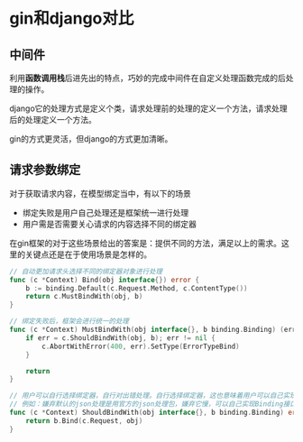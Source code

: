 # gin和django对比

## 中间件

利用**函数调用栈**后进先出的特点，巧妙的完成中间件在自定义处理函数完成的后处理的操作。

django它的处理方式是定义个类，请求处理前的处理的定义一个方法，请求处理后的处理定义一个方法。

gin的方式更灵活，但django的方式更加清晰。



## 请求参数绑定

对于获取请求内容，在模型绑定当中，有以下的场景

- 绑定失败是用户自己处理还是框架统一进行处理
- 用户需是否需要关心请求的内容选择不同的绑定器

在gin框架的对于这些场景给出的答案是：提供不同的方法，满足以上的需求。这里的关键点还是在于使用场景是怎样的。

```GO
// 自动更加请求头选择不同的绑定器对象进行处理
func (c *Context) Bind(obj interface{}) error {
    b := binding.Default(c.Request.Method, c.ContentType())
    return c.MustBindWith(obj, b)
}

// 绑定失败后，框架会进行统一的处理
func (c *Context) MustBindWith(obj interface{}, b binding.Binding) (err error) {
    if err = c.ShouldBindWith(obj, b); err != nil {
        c.AbortWithError(400, err).SetType(ErrorTypeBind)
    }

    return
}

// 用户可以自行选择绑定器，自行对出错处理。自行选择绑定器，这也意味着用户可以自己实现绑定器。
// 例如：嫌弃默认的json处理是用官方的json处理包，嫌弃它慢，可以自己实现Binding接口
func (c *Context) ShouldBindWith(obj interface{}, b binding.Binding) error {
    return b.Bind(c.Request, obj)
}
```


